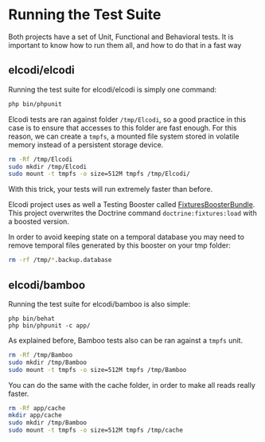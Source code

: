 Running the Test Suite
======================

Both projects have a set of Unit, Functional and Behavioral tests. It is important
to know how to run them all, and how to do that in a fast way

## elcodi/elcodi

Running the test suite for elcodi/elcodi is simply one command:

``` bash
php bin/phpunit
```

Elcodi tests are ran against folder `/tmp/Elcodi`, so a good practice in this
case is to ensure that accesses to this folder are fast enough. For this reason, we can
create a `tmpfs`, a mounted file system stored in volatile memory instead of a 
persistent storage device.

``` bash
rm -Rf /tmp/Elcodi
sudo mkdir /tmp/Elcodi
sudo mount -t tmpfs -o size=512M tmpfs /tmp/Elcodi/
```

With this trick, your tests will run extremely faster than before.

Elcodi project uses as well a Testing Booster called
[FixturesBoosterBundle](https://github.com/elcodi/FixturesBoosterBundle). This
project overwrites the Doctrine command `doctrine:fixtures:load` with a boosted
version.

In order to avoid keeping state on a temporal database you may need to remove 
temporal files generated by this booster on your tmp folder:

``` bash
rm -rf /tmp/*.backup.database
```

## elcodi/bamboo

Running the test suite for elcodi/bamboo is also simple:

```
php bin/behat
php bin/phpunit -c app/
```

As explained before, Bamboo tests also can be ran against a `tmpfs` unit.

``` bash
rm -Rf /tmp/Bamboo
sudo mkdir /tmp/Bamboo
sudo mount -t tmpfs -o size=512M tmpfs /tmp/Bamboo
```

You can do the same with the cache folder, in order to make all reads really 
faster.

``` bash
rm -Rf app/cache
mkdir app/cache
sudo mkdir /tmp/Bamboo
sudo mount -t tmpfs -o size=512M tmpfs /tmp/cache
```
